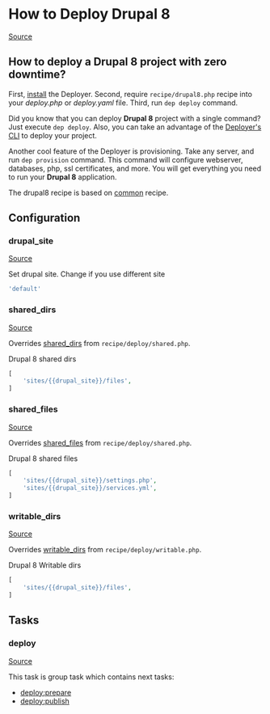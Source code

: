 <!-- DO NOT EDIT THIS FILE! -->
<!-- Instead edit recipe/drupal8.php -->
<!-- Then run bin/docgen -->

# How to Deploy Drupal 8

[Source](/recipe/drupal8.php)

## How to deploy a Drupal 8 project with zero downtime?

First, [install](/docs/installation.md) the Deployer. 
Second, require `recipe/drupal8.php` recipe into your _deploy.php_ or _deploy.yaml_ file.
Third, run `dep deploy` command.

Did you know that you can deploy **Drupal 8** project with a single command? Just execute `dep deploy`.
Also, you can take an advantage of the [Deployer's CLI](/docs/cli.md) to deploy your project.

Another cool feature of the Deployer is provisioning. Take any server, and run `dep provision` command.
This command will configure webserver, databases, php, ssl certificates, and more. 
You will get everything you need to run your **Drupal 8** application.

The drupal8 recipe is based on [common](/docs/recipe/common.md) recipe.

## Configuration
### drupal_site
[Source](https://github.com/deployphp/deployer/blob/master/recipe/drupal8.php#L14)

Set drupal site. Change if you use different site

```php title="Default value"
'default'
```


### shared_dirs
[Source](https://github.com/deployphp/deployer/blob/master/recipe/drupal8.php#L18)

Overrides [shared_dirs](/docs/recipe/deploy/shared.md#shared_dirs) from `recipe/deploy/shared.php`.

Drupal 8 shared dirs

```php title="Default value"
[
    'sites/{{drupal_site}}/files',
]
```


### shared_files
[Source](https://github.com/deployphp/deployer/blob/master/recipe/drupal8.php#L23)

Overrides [shared_files](/docs/recipe/deploy/shared.md#shared_files) from `recipe/deploy/shared.php`.

Drupal 8 shared files

```php title="Default value"
[
    'sites/{{drupal_site}}/settings.php',
    'sites/{{drupal_site}}/services.yml',
]
```


### writable_dirs
[Source](https://github.com/deployphp/deployer/blob/master/recipe/drupal8.php#L29)

Overrides [writable_dirs](/docs/recipe/deploy/writable.md#writable_dirs) from `recipe/deploy/writable.php`.

Drupal 8 Writable dirs

```php title="Default value"
[
    'sites/{{drupal_site}}/files',
]
```



## Tasks

### deploy
[Source](https://github.com/deployphp/deployer/blob/master/recipe/drupal8.php#L8)






This task is group task which contains next tasks:
* [deploy:prepare](/docs/recipe/common.md#deployprepare)
* [deploy:publish](/docs/recipe/common.md#deploypublish)


